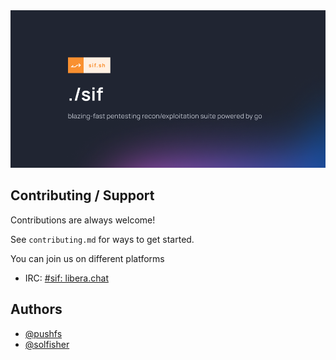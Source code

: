 
<div align="center">

<img src="assets/banner.png">

</div>


## Contributing / Support

Contributions are always welcome!

See `contributing.md` for ways to get started.

You can join us on different platforms

- IRC: [#sif: libera.chat](https://web.libera.chat/gamja/?channels=#sif)

## Authors

- [@pushfs](https://www.github.com/pushfs)
- [@solfisher](https://www.github.com/solfisher)

